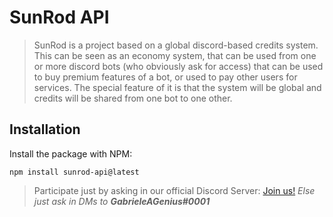 # SunRod API

> SunRod is a project based on a global discord-based credits system.
> This can be seen as an economy system, that can be used from one or more discord bots (who obviously ask for access) that can be used to buy premium features of a bot, or used to pay other users for services.
> The special feature of it is that the system will be global and credits will be shared from one bot to one other.

## Installation

Install the package with NPM:
```console
npm install sunrod-api@latest
```

> Participate just by asking in our official Discord Server: [Join us!](https://discord.gg/PBrPeuACnU/)
> *Else just ask in DMs to __GabrieleAGenius#0001__*